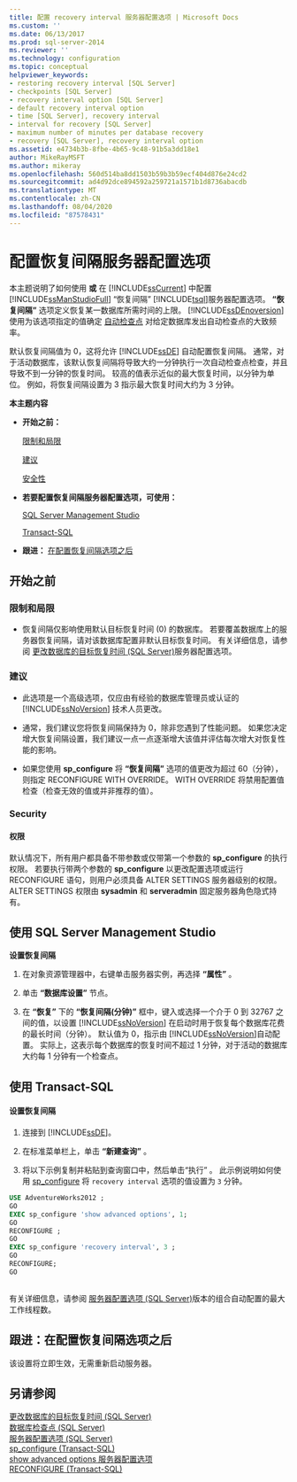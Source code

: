 ```yaml
---
title: 配置 recovery interval 服务器配置选项 | Microsoft Docs
ms.custom: ''
ms.date: 06/13/2017
ms.prod: sql-server-2014
ms.reviewer: ''
ms.technology: configuration
ms.topic: conceptual
helpviewer_keywords:
- restoring recovery interval [SQL Server]
- checkpoints [SQL Server]
- recovery interval option [SQL Server]
- default recovery interval option
- time [SQL Server], recovery interval
- interval for recovery [SQL Server]
- maximum number of minutes per database recovery
- recovery [SQL Server], recovery interval option
ms.assetid: e4734b3b-8fbe-4b65-9c48-91b5a3dd18e1
author: MikeRayMSFT
ms.author: mikeray
ms.openlocfilehash: 560d514ba8dd1503b59b3b59ecf404d876e24cd2
ms.sourcegitcommit: ad4d92dce894592a259721a1571b1d8736abacdb
ms.translationtype: MT
ms.contentlocale: zh-CN
ms.lasthandoff: 08/04/2020
ms.locfileid: "87578431"
---
```

# <a name="configure-the-recovery-interval-server-configuration-option"></a>配置恢复间隔服务器配置选项
  本主题说明了如何使用 **或** 在 [!INCLUDE[ssCurrent](../../includes/sscurrent-md.md)] 中配置 [!INCLUDE[ssManStudioFull](../../includes/ssmanstudiofull-md.md)] “恢复间隔” [!INCLUDE[tsql](../../includes/tsql-md.md)]服务器配置选项。 **“恢复间隔”** 选项定义恢复某一数据库所需时间的上限。 [!INCLUDE[ssDEnoversion](../../includes/ssdenoversion-md.md)] 使用为该选项指定的值确定 [自动检查点](../../relational-databases/logs/database-checkpoints-sql-server.md) 对给定数据库发出自动检查点的大致频率。  
  
 默认恢复间隔值为 0，这将允许 [!INCLUDE[ssDE](../../includes/ssde-md.md)] 自动配置恢复间隔。 通常，对于活动数据库，该默认恢复间隔将导致大约一分钟执行一次自动检查点检查，并且导致不到一分钟的恢复时间。 较高的值表示近似的最大恢复时间，以分钟为单位。 例如，将恢复间隔设置为 3 指示最大恢复时间大约为 3 分钟。  
  
 **本主题内容**  
  
-   **开始之前：**  
  
     [限制和局限](#Restrictions)  
  
     [建议](#Recommendations)  
  
     [安全性](#Security)  
  
-   **若要配置恢复间隔服务器配置选项，可使用：**  
  
     [SQL Server Management Studio](#SSMSProcedure)  
  
     [Transact-SQL](#TsqlProcedure)  
  
-   **跟进：** [在配置恢复间隔选项之后](#FollowUp)  
  
##  <a name="before-you-begin"></a><a name="BeforeYouBegin"></a> 开始之前  
  
###  <a name="limitations-and-restrictions"></a><a name="Restrictions"></a> 限制和局限  
  
-   恢复间隔仅影响使用默认目标恢复时间 (0) 的数据库。 若要覆盖数据库上的服务器恢复间隔，请对该数据库配置非默认目标恢复时间。 有关详细信息，请参阅 [更改数据库的目标恢复时间 (SQL Server)](../../relational-databases/logs/change-the-target-recovery-time-of-a-database-sql-server.md)服务器配置选项。  
  
###  <a name="recommendations"></a><a name="Recommendations"></a> 建议  
  
-   此选项是一个高级选项，仅应由有经验的数据库管理员或认证的 [!INCLUDE[ssNoVersion](../../includes/ssnoversion-md.md)] 技术人员更改。  
  
-   通常，我们建议您将恢复间隔保持为 0，除非您遇到了性能问题。 如果您决定增大恢复间隔设置，我们建议一点一点逐渐增大该值并评估每次增大对恢复性能的影响。  
  
-   如果您使用 **sp_configure** 将 **“恢复间隔”** 选项的值更改为超过 60（分钟），则指定 RECONFIGURE WITH OVERRIDE。 WITH OVERRIDE 将禁用配置值检查（检查无效的值或并非推荐的值）。  
  
###  <a name="security"></a><a name="Security"></a> Security  
  
####  <a name="permissions"></a><a name="Permissions"></a> 权限  
 默认情况下，所有用户都具备不带参数或仅带第一个参数的 **sp_configure** 的执行权限。 若要执行带两个参数的 **sp_configure** 以更改配置选项或运行 RECONFIGURE 语句，则用户必须具备 ALTER SETTINGS 服务器级别的权限。 ALTER SETTINGS 权限由 **sysadmin** 和 **serveradmin** 固定服务器角色隐式持有。  
  
##  <a name="using-sql-server-management-studio"></a><a name="SSMSProcedure"></a> 使用 SQL Server Management Studio  
 **设置恢复间隔**  
  
1.  在对象资源管理器中，右键单击服务器实例，再选择 **“属性”** 。  
  
2.  单击 **“数据库设置”** 节点。  
  
3.  在 **“恢复”** 下的 **“恢复间隔(分钟)”** 框中，键入或选择一个介于 0 到 32767 之间的值，以设置 [!INCLUDE[ssNoVersion](../../includes/ssnoversion-md.md)] 在启动时用于恢复每个数据库花费的最长时间（分钟）。 默认值为 0，指示由 [!INCLUDE[ssNoVersion](../../includes/ssnoversion-md.md)]自动配置。 实际上，这表示每个数据库的恢复时间不超过 1 分钟，对于活动的数据库大约每 1 分钟有一个检查点。  
  
##  <a name="using-transact-sql"></a><a name="TsqlProcedure"></a> 使用 Transact-SQL  
  
#### <a name="to-set-the-recovery-interval"></a>设置恢复间隔  
  
1.  连接到 [!INCLUDE[ssDE](../../includes/ssde-md.md)]。  
  
2.  在标准菜单栏上，单击 **“新建查询”** 。  
  
3.  将以下示例复制并粘贴到查询窗口中，然后单击“执行” 。 此示例说明如何使用 [sp_configure](/sql/relational-databases/system-stored-procedures/sp-configure-transact-sql) 将 `recovery interval` 选项的值设置为 `3` 分钟。  
  
```sql  
USE AdventureWorks2012 ;  
GO  
EXEC sp_configure 'show advanced options', 1;  
GO  
RECONFIGURE ;  
GO  
EXEC sp_configure 'recovery interval', 3 ;  
GO  
RECONFIGURE;  
GO  
  
```  
  
 有关详细信息，请参阅 [服务器配置选项 (SQL Server)](server-configuration-options-sql-server.md)版本的组合自动配置的最大工作线程数。  
  
##  <a name="follow-up-after-you-configure-the-recovery-internal-option"></a><a name="FollowUp"></a> 跟进：在配置恢复间隔选项之后  
 该设置将立即生效，无需重新启动服务器。  
  
## <a name="see-also"></a>另请参阅  
 [更改数据库的目标恢复时间 (SQL Server)](../../relational-databases/logs/change-the-target-recovery-time-of-a-database-sql-server.md)   
 [数据库检查点 (SQL Server)](../../relational-databases/logs/database-checkpoints-sql-server.md)   
 [服务器配置选项 (SQL Server)](server-configuration-options-sql-server.md)   
 [sp_configure &#40;Transact-SQL&#41;](/sql/relational-databases/system-stored-procedures/sp-configure-transact-sql)   
 [show advanced options 服务器配置选项](show-advanced-options-server-configuration-option.md)   
 [RECONFIGURE (Transact-SQL)](/sql/t-sql/language-elements/reconfigure-transact-sql)  
  
  
